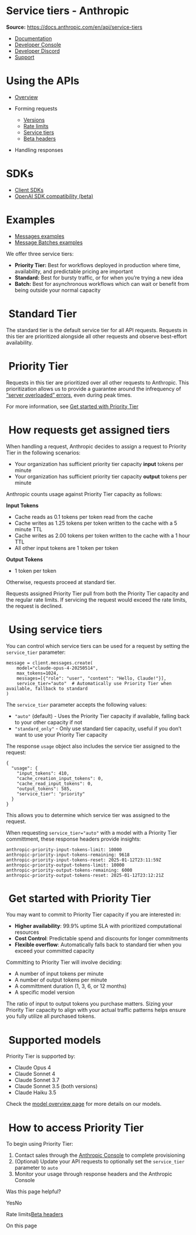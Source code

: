 # Service tiers - Anthropic

**Source:** https://docs.anthropic.com/en/api/service-tiers

- [Documentation](/en/home)
- [Developer Console](https://console.anthropic.com/)
- [Developer Discord](https://www.anthropic.com/discord)
- [Support](https://support.anthropic.com/)

# Using the APIs

* [Overview](/en/api/overview)
* Forming requests

  + [Versions](/en/api/versioning)
  + [Rate limits](/en/api/rate-limits)
  + [Service tiers](/en/api/service-tiers)
  + [Beta headers](/en/api/beta-headers)
* Handling responses

# SDKs

* [Client SDKs](/en/api/client-sdks)
* [OpenAI SDK compatibility (beta)](/en/api/openai-sdk)

# Examples

* [Messages examples](/en/api/messages-examples)
* [Message Batches examples](/en/api/messages-batch-examples)

We offer three service tiers:

* **Priority Tier:** Best for workflows deployed in production where time, availability, and predictable pricing are important
* **Standard:** Best for bursty traffic, or for when you’re trying a new idea
* **Batch:** Best for asynchronous workflows which can wait or benefit from being outside your normal capacity

# [​](#standard-tier) Standard Tier

The standard tier is the default service tier for all API requests. Requests in this tier are prioritized alongside all other requests and observe best-effort availability.

# [​](#priority-tier) Priority Tier

Requests in this tier are prioritized over all other requests to Anthropic. This prioritization allows us to provide a guarantee around the infrequency of [“server overloaded” errors](/en/api/errors#http-errors), even during peak times.

For more information, see [Get started with Priority Tier](/_sites/docs.anthropic.com/en/api/service-tiers#get-started-with-priority-tier)

# [​](#how-requests-get-assigned-tiers) How requests get assigned tiers

When handling a request, Anthropic decides to assign a request to Priority Tier in the following scenarios:

* Your organization has sufficient priority tier capacity **input** tokens per minute
* Your organization has sufficient priority tier capacity **output** tokens per minute

Anthropic counts usage against Priority Tier capacity as follows:

**Input Tokens**

* Cache reads as 0.1 tokens per token read from the cache
* Cache writes as 1.25 tokens per token written to the cache with a 5 minute TTL
* Cache writes as 2.00 tokens per token written to the cache with a 1 hour TTL
* All other input tokens are 1 token per token

**Output Tokens**

* 1 token per token

Otherwise, requests proceed at standard tier.

Requests assigned Priority Tier pull from both the Priority Tier capacity and the regular rate limits.
If servicing the request would exceed the rate limits, the request is declined.

# [​](#using-service-tiers) Using service tiers

You can control which service tiers can be used for a request by setting the `service_tier` parameter:

```
message = client.messages.create(
    model="claude-opus-4-20250514",
    max_tokens=1024,
    messages=[{"role": "user", "content": "Hello, Claude!"}],
    service_tier="auto"  # Automatically use Priority Tier when available, fallback to standard
)

```

The `service_tier` parameter accepts the following values:

* `"auto"` (default) - Uses the Priority Tier capacity if available, falling back to your other capacity if not
* `"standard_only"` - Only use standard tier capacity, useful if you don’t want to use your Priority Tier capacity

The response `usage` object also includes the service tier assigned to the request:

```
{
  "usage": {
    "input_tokens": 410,
    "cache_creation_input_tokens": 0,
    "cache_read_input_tokens": 0,
    "output_tokens": 585,
    "service_tier": "priority"
  }
}

```

This allows you to determine which service tier was assigned to the request.

When requesting `service_tier="auto"` with a model with a Priority Tier committment, these response headers provide insights:

```
anthropic-priority-input-tokens-limit: 10000
anthropic-priority-input-tokens-remaining: 9618
anthropic-priority-input-tokens-reset: 2025-01-12T23:11:59Z
anthropic-priority-output-tokens-limit: 10000
anthropic-priority-output-tokens-remaining: 6000
anthropic-priority-output-tokens-reset: 2025-01-12T23:12:21Z

```

# [​](#get-started-with-priority-tier) Get started with Priority Tier

You may want to commit to Priority Tier capacity if you are interested in:

* **Higher availability**: 99.9% uptime SLA with prioritized computational resources
* **Cost Control**: Predictable spend and discounts for longer commitments
* **Flexible overflow**: Automatically falls back to standard tier when you exceed your committed capacity

Committing to Priority Tier will involve deciding:

* A number of input tokens per minute
* A number of output tokens per minute
* A committment duration (1, 3, 6, or 12 months)
* A specific model version

The ratio of input to output tokens you purchase matters. Sizing your Priority Tier capacity to align with your actual traffic patterns helps ensure you fully utilize all purchased tokens.

# [​](#supported-models) Supported models

Priority Tier is supported by:

* Claude Opus 4
* Claude Sonnet 4
* Claude Sonnet 3.7
* Claude Sonnet 3.5 (both versions)
* Claude Haiku 3.5

Check the [model overview page](/en/docs/about-claude/models/all-models) for more details on our models.

# [​](#how-to-access-priority-tier) How to access Priority Tier

To begin using Priority Tier:

1. Contact sales through the [Anthropic Console](https://console.anthropic.com/settings/limits) to complete provisioning
2. (Optional) Update your API requests to optionally set the `service_tier` parameter to `auto`
3. Monitor your usage through response headers and the Anthropic Console

Was this page helpful?

YesNo

Rate limits[Beta headers](/en/api/beta-headers)

On this page
